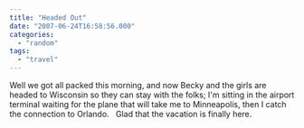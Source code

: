 ```yaml
---
title: "Headed Out"
date: "2007-06-24T16:58:56.000"
categories: 
  - "random"
tags: 
  - "travel"
---
```


Well we got all packed this morning, and now Becky and the girls are headed to Wisconsin so they can stay with the folks; I'm sitting in the airport terminal waiting for the plane that will take me to Minneapolis, then I catch the connection to Orlando.   Glad that the vacation is finally here.
